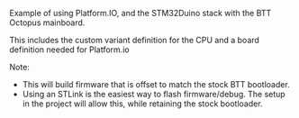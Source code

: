 Example of using Platform.IO, and the STM32Duino stack with the BTT Octopus mainboard.  

This includes the custom variant definition for the CPU and a board definition needed for Platform.io 

Note: 
- This will build firmware that is offset to match the stock BTT bootloader. 
-  Using an STLink is the easiest way to flash firmware/debug.  The setup in the project will allow this, while retaining the stock bootloader.
